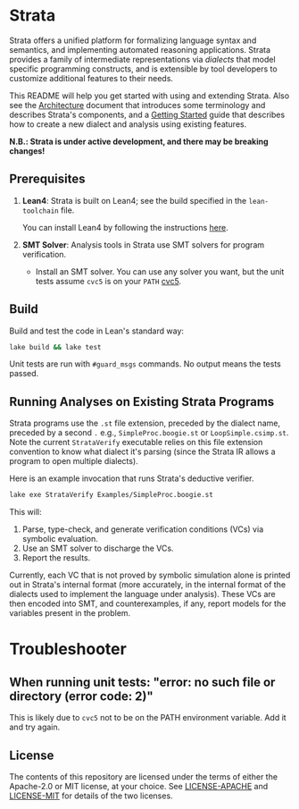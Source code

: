 # Strata

Strata offers a unified platform for formalizing language syntax and
semantics, and implementing automated reasoning applications. Strata
provides a family of intermediate representations via _dialects_ that
model specific programming constructs, and is extensible by tool
developers to customize additional features to their needs.

This README will help you get started with using and extending
Strata. Also see the [Architecture](docs/Architecture.md) document
that introduces some terminology and describes Strata's components,
and a [Getting Started](docs/GettingStarted.md) guide that describes
how to create a new dialect and analysis using existing features.

**N.B.: Strata is under active development, and there may be breaking
changes!**

## Prerequisites

1. **Lean4**: Strata is built on Lean4; see the build specified in the
   `lean-toolchain` file.

   You can install Lean4 by following the instructions [here](https://lean-lang.org/).

2. **SMT Solver**: Analysis tools in Strata use SMT solvers for program
   verification.
   - Install an SMT solver. You can use any solver you want, but the unit
     tests assume `cvc5` is on your `PATH` [cvc5](https://cvc5.github.io/).

## Build

Build and test the code in Lean's standard way:

```bash
lake build && lake test
```

Unit tests are run with `#guard_msgs` commands. No output means the tests passed.

## Running Analyses on Existing Strata Programs

Strata programs use the `.st` file extension, preceded by the dialect name,
preceded by a second `.` e.g., `SimpleProc.boogie.st` or
`LoopSimple.csimp.st`. Note the current `StrataVerify` executable
relies on this file extension convention to know what dialect it's
parsing (since the Strata IR allows a program to open multiple
dialects).

Here is an example invocation that runs Strata's deductive verifier.

```bash
lake exe StrataVerify Examples/SimpleProc.boogie.st
```

This will:
1. Parse, type-check, and generate verification conditions (VCs) via
   symbolic evaluation.
2. Use an SMT solver to discharge the VCs.
3. Report the results.

Currently, each VC that is not proved by symbolic simulation alone is
printed out in Strata's internal format (more accurately, in the
internal format of the dialects used to implement the language under
analysis). These VCs are then encoded into SMT, and counterexamples,
if any, report models for the variables present in the problem.

# Troubleshooter

## When running unit tests: "error: no such file or directory (error code: 2)"

This is likely due to `cvc5` not to be on the PATH environment variable. Add it and try again.

## License

The contents of this repository are licensed under the terms of either
the Apache-2.0 or MIT license, at your choice. See
[LICENSE-APACHE](LICENSE-APACHE) and [LICENSE-MIT](LICENSE-MIT) for
details of the two licenses.
